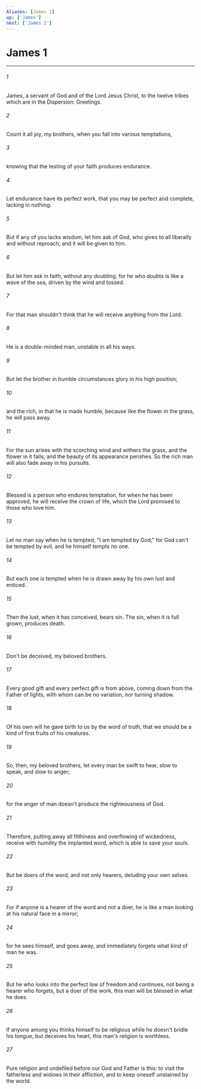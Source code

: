 ```yaml
---
Aliases: [James 1]
up: ['James']
next: ['James 2']
---
```

# James 1
***





###### 1 

James, a servant of God and of the Lord Jesus Christ, to the twelve tribes which are in the Dispersion: Greetings. 



###### 2 

Count it all joy, my brothers, when you fall into various temptations, 



###### 3 

knowing that the testing of your faith produces endurance. 



###### 4 

Let endurance have its perfect work, that you may be perfect and complete, lacking in nothing. 



###### 5 

But if any of you lacks wisdom, let him ask of God, who gives to all liberally and without reproach, and it will be given to him. 



###### 6 

But let him ask in faith, without any doubting, for he who doubts is like a wave of the sea, driven by the wind and tossed. 



###### 7 

For that man shouldn't think that he will receive anything from the Lord. 



###### 8 

He is a double-minded man, unstable in all his ways. 



###### 9 

But let the brother in humble circumstances glory in his high position; 



###### 10 

and the rich, in that he is made humble, because like the flower in the grass, he will pass away. 



###### 11 

For the sun arises with the scorching wind and withers the grass, and the flower in it falls, and the beauty of its appearance perishes. So the rich man will also fade away in his pursuits. 



###### 12 

Blessed is a person who endures temptation, for when he has been approved, he will receive the crown of life, which the Lord promised to those who love him. 



###### 13 

Let no man say when he is tempted, "I am tempted by God," for God can't be tempted by evil, and he himself tempts no one. 



###### 14 

But each one is tempted when he is drawn away by his own lust and enticed. 



###### 15 

Then the lust, when it has conceived, bears sin. The sin, when it is full grown, produces death. 



###### 16 

Don't be deceived, my beloved brothers. 



###### 17 

Every good gift and every perfect gift is from above, coming down from the Father of lights, with whom can be no variation, nor turning shadow. 



###### 18 

Of his own will he gave birth to us by the word of truth, that we should be a kind of first fruits of his creatures. 



###### 19 

So, then, my beloved brothers, let every man be swift to hear, slow to speak, and slow to anger; 



###### 20 

for the anger of man doesn't produce the righteousness of God. 



###### 21 

Therefore, putting away all filthiness and overflowing of wickedness, receive with humility the implanted word, which is able to save your souls. 



###### 22 

But be doers of the word, and not only hearers, deluding your own selves. 



###### 23 

For if anyone is a hearer of the word and not a doer, he is like a man looking at his natural face in a mirror; 



###### 24 

for he sees himself, and goes away, and immediately forgets what kind of man he was. 



###### 25 

But he who looks into the perfect law of freedom and continues, not being a hearer who forgets, but a doer of the work, this man will be blessed in what he does. 



###### 26 

If anyone among you thinks himself to be religious while he doesn't bridle his tongue, but deceives his heart, this man's religion is worthless. 



###### 27 

Pure religion and undefiled before our God and Father is this: to visit the fatherless and widows in their affliction, and to keep oneself unstained by the world.
